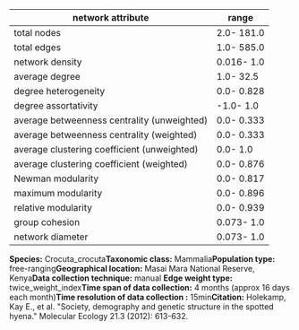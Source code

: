 network attribute|range
---|---
total nodes|2.0- 181.0
total edges|1.0- 585.0
network density|0.016- 1.0
average degree|1.0- 32.5
degree heterogeneity|0.0- 0.828
degree assortativity|-1.0- 1.0
average betweenness centrality (unweighted)|0.0- 0.333
average betweenness centrality (weighted)|0.0- 0.333
average clustering coefficient (unweighted)|0.0- 1.0
average clustering coefficient (weighted)|0.0- 0.876
Newman modularity|0.0- 0.817
maximum modularity|0.0- 0.896
relative modularity|0.0- 0.939
group cohesion|0.073- 1.0
network diameter|0.073- 1.0
**Species:** Crocuta_crocuta**Taxonomic class:** Mammalia**Population type:** free-ranging**Geographical location:** Masai Mara National Reserve, Kenya**Data collection technique:** manual **Edge weight type:** twice_weight_index**Time span of data collection:** 4 months (approx 16 days each month)**Time resolution of data collection :** 15min**Citation:** Holekamp, Kay E., et al. "Society, demography and genetic structure in the spotted hyena." Molecular Ecology 21.3 (2012): 613-632.